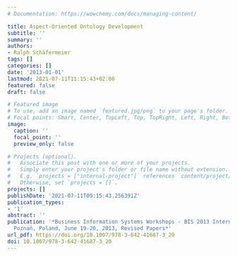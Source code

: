 ```yaml
---
# Documentation: https://wowchemy.com/docs/managing-content/

title: Aspect-Oriented Ontology Development
subtitle: ''
summary: ''
authors:
- Ralph Schäfermeier
tags: []
categories: []
date: '2013-01-01'
lastmod: 2021-07-11T11:15:43+02:00
featured: false
draft: false

# Featured image
# To use, add an image named `featured.jpg/png` to your page's folder.
# Focal points: Smart, Center, TopLeft, Top, TopRight, Left, Right, BottomLeft, Bottom, BottomRight.
image:
  caption: ''
  focal_point: ''
  preview_only: false

# Projects (optional).
#   Associate this post with one or more of your projects.
#   Simply enter your project's folder or file name without extension.
#   E.g. `projects = ["internal-project"]` references `content/project/deep-learning/index.md`.
#   Otherwise, set `projects = []`.
projects: []
publishDate: '2021-07-11T09:15:43.256391Z'
publication_types:
- '1'
abstract: ''
publication: '*Business Information Systems Workshops - BIS 2013 International Workshops,
  Poznań, Poland, June 19-20, 2013, Revised Papers*'
url_pdf: https://doi.org/10.1007/978-3-642-41687-3_20
doi: 10.1007/978-3-642-41687-3_20
---
```


